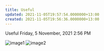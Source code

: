 ```yaml
---
title: Useful
updated: 2021-11-05T19:57:54.0000000+13:00
created: 2021-11-05T19:56:36.0000000+13:00
---
```


Useful
Friday, 5 November, 2021
2:56 PM

![image1](../../../resources/3f911296d7554913952753ce08d319e2.png)
![image2](../../../resources/9a18611cec7046fc996bbd8accf6e6bd.png)
